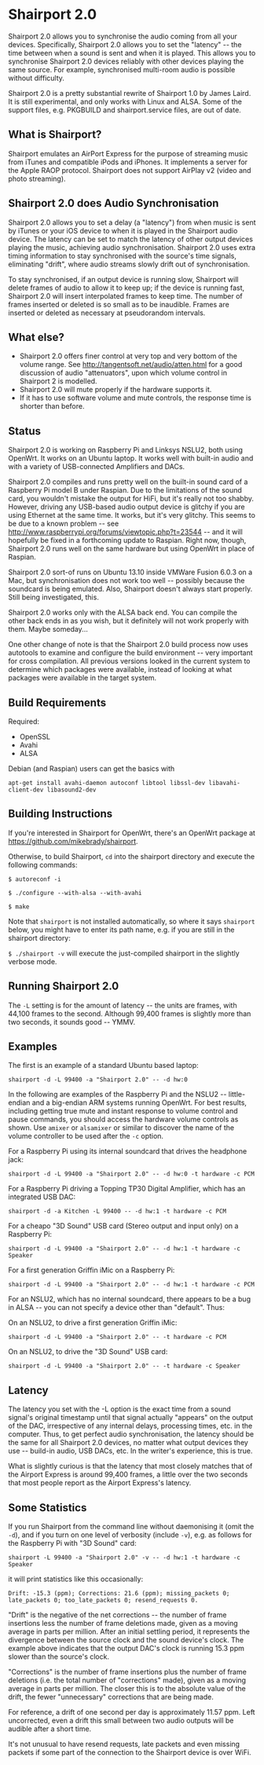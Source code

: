 Shairport 2.0
=============

Shairport 2.0 allows you to synchronise the audio coming from all your devices. Specifically, Shairport 2.0 allows you to set the "latency" -- the time between when a sound is sent and when it is played. This allows you to synchronise Shairport 2.0 devices reliably with other devices playing the same source. For example, synchronised multi-room audio is possible without difficulty.

Shairport 2.0 is a pretty substantial rewrite of Shairport 1.0 by James Laird. It is still experimental, and only works with Linux and ALSA. Some of the support files, e.g. PKGBUILD and shairport.service files, are out of date.

What is Shairport?
----------
Shairport emulates an AirPort Express for the purpose of streaming music from iTunes and compatible iPods and iPhones. It implements a server for the Apple RAOP protocol.
Shairport does not support AirPlay v2 (video and photo streaming).

Shairport 2.0 does Audio Synchronisation
---------------------------
Shairport 2.0 allows you to set a delay (a "latency") from when music is sent by iTunes or your iOS device to when it is played in the Shairport audio device. The latency can be set to match the latency of other output devices playing the music, achieving audio synchronisation. Shairport 2.0 uses extra timing information to stay synchronised with the source's time signals, eliminating "drift", where audio streams slowly drift out of synchronisation.

To stay synchronised, if an output device is running slow, Shairport will delete frames of audio to allow it to keep up; if the device is running fast, Shairport 2.0 will insert interpolated frames to keep time. The number of frames inserted or deleted is so small as to be inaudible. Frames are inserted or deleted as necessary at pseudorandom intervals.

What else?
--------------
* Shairport 2.0 offers finer control at very top and very bottom of the volume range. See http://tangentsoft.net/audio/atten.html for a good discussion of audio "attenuators", upon which volume control in Shairport 2 is modelled.
* Shairport 2.0 will mute properly if the hardware supports it.
* If it has to use software volume and mute controls, the response time is shorter than before.

Status
------
Shairport 2.0 is working on Raspberry Pi and Linksys NSLU2, both using OpenWrt. It works on an Ubuntu laptop. It works well with built-in audio and with a variety of USB-connected Amplifiers and DACs.

Shairport 2.0 compiles and runs pretty well on the built-in sound card of a Raspberry Pi model B under Raspian. Due to the limitations of the sound card, you wouldn't mistake the output for HiFi, but it's really not too shabby. However, driving any USB-based audio output device is glitchy if you are using Ethernet at the same time. It works, but it's very glitchy. This seems to be due to a known problem -- see http://www.raspberrypi.org/forums/viewtopic.php?t=23544 -- and it will hopefully be fixed in a forthcoming update to Raspian. Right now, though, Shairport 2.0 runs well on the same hardware but using OpenWrt in place of Raspian.

Shairport 2.0 sort-of runs on Ubuntu 13.10 inside VMWare Fusion 6.0.3 on a Mac, but synchronisation does not work too well -- possibly because the soundcard is being emulated. Also, Shairport doesn't always start properly. Still being investigated, this.

Shairport 2.0 works only with the ALSA back end. You can compile the other back ends in as you wish, but it definitely will not work properly with them. Maybe someday...

One other change of note is that the Shairport 2.0 build process now uses autotools to examine and configure the build environment -- very important for cross compilation. All previous versions looked in the current system to determine which packages were available, instead of looking at what packages were available in the target system.

Build Requirements
------------------
Required:
* OpenSSL
* Avahi
* ALSA

Debian (and Raspian) users can get the basics with

`apt-get install avahi-daemon autoconf libtool libssl-dev libavahi-client-dev libasound2-dev`

Building Instructions
---------------------
If you're interested in Shairport for OpenWrt, there's an OpenWrt package at https://github.com/mikebrady/shairport.

Otherwise, to build Shairport, `cd` into the shairport directory and execute the following commands:

`$ autoreconf -i`

`$ ./configure --with-alsa --with-avahi`

`$ make`

Note that `shairport` is not installed automatically, so where it says `shairport` below, you might have to enter its path name, e.g. if you are still in the shairport directory:

`$ ./shairport -v` will execute the just-compiled shairport in the slightly verbose mode.

Running Shairport 2.0
---------------------
The `-L` setting is for the amount of latency -- the units are frames, with 44,100 frames to the second. Although 99,400 frames  is slightly more than two seconds, it sounds good -- YMMV.

Examples
--------
The first is an example of a standard Ubuntu based laptop:

`shairport -d -L 99400 -a "Shairport 2.0" -- -d hw:0`

In the following are examples of the Raspberry Pi and the NSLU2 -- little-endian and a big-endian ARM systems running OpenWrt. For best results, including getting true mute and instant response to volume control and pause commands, you should access the hardware volume controls as shown. Use `amixer` or `alsamixer` or similar to discover the name of the volume controller to be used after the `-c` option.

For a Raspberry Pi using its internal soundcard that drives the headphone jack:

`shairport -d -L 99400 -a "Shairport 2.0" -- -d hw:0 -t hardware -c PCM`

For a Raspberry Pi driving a Topping TP30 Digital Amplifier, which has an integrated USB DAC:

`shairport -d -a Kitchen -L 99400 -- -d hw:1 -t hardware -c PCM`

For a cheapo "3D Sound" USB card (Stereo output and input only) on a Raspberry Pi:

`shairport -d -L 99400 -a "Shairport 2.0" -- -d hw:1 -t hardware -c Speaker`

For a first generation Griffin iMic on a Raspberry Pi:

`shairport -d -L 99400 -a "Shairport 2.0" -- -d hw:1 -t hardware -c PCM`

For an NSLU2, which has no internal soundcard, there appears to be a bug in ALSA -- you can not specify a device other than "default". Thus:

On an NSLU2, to drive a first generation Griffin iMic:

`shairport -d -L 99400 -a "Shairport 2.0" -- -t hardware -c PCM`

On an NSLU2, to drive the "3D Sound" USB card:

`shairport -d -L 99400 -a "Shairport 2.0" -- -t hardware -c Speaker`

Latency
-------
The latency you set with the -L option is the exact time from a sound signal's original timestamp until that signal actually "appears" on the output of the DAC, irrespective of any internal delays, processing times, etc. in the computer. Thus, to get perfect audio synchronisation, the latency should be the same for all Shairport 2.0 devices, no matter what output devices they use -- build-in audio, USB DACs, etc. In the writer's experience, this is true.

What is slightly curious is that the latency that most closely matches that of the Airport Express is around 99,400 frames, a little over the two seconds that most people report as the Airport Express's latency.

Some Statistics
---------------
If you run Shairport from the command line without daemonising it (omit the `-d`), and if you turn on one level of verbosity (include `-v`), e.g. as follows for the Raspberry Pi with "3D Sound" card:

`shairport -L 99400 -a "Shairport 2.0" -v -- -d hw:1 -t hardware -c Speaker`

it will print statistics like this occasionally:

`Drift: -15.3 (ppm); Corrections: 21.6 (ppm); missing_packets 0; late_packets 0; too_late_packets 0; resend_requests 0.`

"Drift" is the negative of the net corrections -- the number of frame insertions less the number of frame deletions made, given as a moving average in parts per million. After an initial settling period, it represents the divergence between the source clock and the sound device's clock. The example above indicates that the output DAC's clock is running 15.3 ppm slower than the source's clock.

"Corrections" is the number of frame insertions plus the number of frame deletions (i.e. the total number of "corrections" made), given as a moving average in parts per million. The closer this is to the absolute value of the drift, the fewer "unnecessary" corrections that are being made.

For reference, a drift of one second per day is approximately 11.57 ppm. Left uncorrected, even a drift this small between two audio outputs will be audible after a short time.

It's not unusual to have resend requests, late packets and even missing packets if some part of the connection to the Shairport device is over WiFi.
